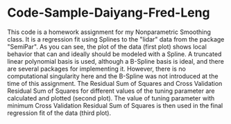# Code-Sample-Daiyang-Fred-Leng

This code is a homework assignment for my Nonparametric Smoothing class. It is a regression fit using Splines to the "lidar" data from the package "SemiPar". As you can see, the plot of the data (first plot) shows local behavior that can and ideally should be modeled with a Spline. A truncated linear polynomial basis is used, although a B-Spline basis is ideal, and there are several packages for implementing it. However, there is no computational singularity here and the B-Spline was not introduced at the time of this assignment. The Residual Sum of Squares and Cross Validation Residual Sum of Squares for different values of the tuning parameter are calculated and plotted (second plot). The value of tuning parameter with minimum Cross Validation Residual Sum of Squares is then used in the final regression fit of the data (third plot). 

